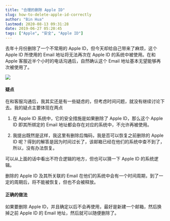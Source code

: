 ```yaml
---
title: "合理的删除 Apple ID"
slug: how-to-delete-apple-id-correctly
author: "Bin Hua"
lastmod: 2020-08-13 09:31:28
date: 2019-06-27 05:20:45
tags: ["Apple", "安全", "Apple ID"]
---
```


去年十月份删除了一个不常用的 Apple ID，但今天却给自己带来了麻烦，这个 Apple ID 所使用的 Email 地址将无法再次在 Apple ID 的系统中被使用。在和 Apple 客服近半个小时的电话沟通后，自然确认这个 Email 地址基本无望能够再次被使用了。

![](/imgs/how_to_delete_appleid.png)

#### 疑点

在和客服沟通后，我其实还是有一些疑虑的，但考虑时间问题，就没有继续讨论下去。我的疑点主要体现在两点

1. 在 Apple ID 系统中，它的安全措施是如果删除了 Apple ID，那么这个 Apple ID 即其所绑定的 Email 地址都会存在对应的系统中，不允许再被使用。

2. 我提出既然是这样，我这里有删除后悔码，我是否可以恢复之前删除的 Apple ID 呢？得到的解答是因为时间过长了，该邮箱已经在他们的系统中查不到了，所以，没有办法恢复。

可以从上面的话中看出不符合逻辑的地方，但也可以猜一下 Apple ID 的系统逻辑。

删除的 Apple ID 及其所关联的 Email 在他们的系统中会有一个时间周期，到了一定的周期后，将不能被恢复，但也不会被释放。

#### 正确的做法

如果要删除 Apple ID，并且确定以后不会再使用，最好是新建一个邮箱，然后换掉之前 Apple ID 的 Email 地址，然后就可以随便删除了。
